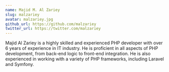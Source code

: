 ```yaml
---
name: Majid M. Al Zariey
slug: malzariey
avatar: malzariey.jpg
github_url: https://github.com/malzariey
twitter_url: https://twitter.com/malzariey
---
```


Majid Al Zariey is a highly skilled and experienced PHP developer with over 6 years of experience in IT industry. He is proficient in all aspects of PHP development, from back-end logic to front-end integration. He is also experienced in working with a variety of PHP frameworks, including Laravel and Symfony.   
